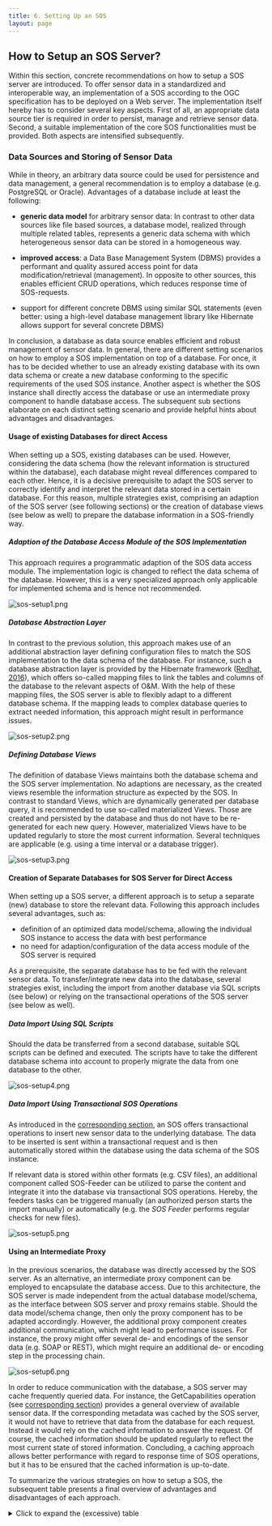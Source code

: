 ```yaml
---
title: 6. Setting Up an SOS
layout: page
---
```


## How to Setup an SOS Server?

Within this section, concrete recommendations on how to setup a SOS server
are introduced. To offer sensor data in a standardized and interoperable way,
an implementation of a SOS according to the OGC specification has to be
deployed on a Web server. The implementation itself hereby has to consider
several key aspects. First of all, an appropriate data source tier is required
in order to persist, manage and retrieve sensor data. Second, a suitable
implementation of the core SOS functionalities must be provided. Both aspects
are intensified subsequently.

### Data Sources and Storing of Sensor Data

While in theory, an arbitrary data source could be used for persistence and
data management, a general recommendation is to employ a database (e.g.
PostgreSQL or Oracle). Advantages of a database include at least the following:

* **generic data model** for arbitrary sensor data: In contrast to other data sources like file based sources, a database model, realized through multiple related tables, represents a generic data schema with which heterogeneous sensor data can be stored in a homogeneous way.

* **improved access**: a Data Base Management System (DBMS) provides a performant and quality assured access point for data modification/retrieval (management). In opposite to other sources, this enables efficient CRUD operations, which reduces response time of SOS-requests.

* support for different concrete DBMS using similar SQL statements (even better: using a high-level database management library like Hibernate allows support for several concrete DBMS)

In conclusion, a database as data source enables efficient and robust
management of sensor data. In general, there are different setting scenarios
on how to employ a SOS implementation on top of a database. For once, it has
to be decided whether to use an already existing database with its own data
schema or create a new database conforming to the specific requirements of the
used SOS instance. Another aspect is whether the SOS instance shall directly
access the database or use an intermediate proxy component to handle database
access. The subsequent sub sections elaborate on each distinct setting scenario
and provide helpful hints about advantages and disadvantages.

#### Usage of existing Databases for direct Access

When setting up a SOS, existing databases can be used. However, considering
the data schema (how the relevant information is structured within the database),
each database might reveal differences compared to each other. Hence, it is a
decisive prerequisite to adapt the SOS server to correctly identify and interpret
the relevant data stored in a certain database. For this reason, multiple
strategies exist, comprising an adaption of the SOS server (see following sections)
or the creation of database views (see below as well) to prepare the database
information in a SOS-friendly way.

##### Adaption of the Database Access Module of the SOS Implementation

This approach requires a programmatic adaption of the SOS data access module.
The implementation logic is changed to reflect the data schema of the database.
However, this is a very specialized approach only applicable for implemented
schema and is hence not recommended.

![sos-setup1.png](images/sos-setup1.png "Using a specific data access module")

##### Database Abstraction Layer

In contrast to the previous solution, this approach makes use of an additional
abstraction layer defining configuration files to match the SOS implementation
to the data schema of the database. For instance, such a database abstraction
layer is provided by the Hibernate framework ([Redhat, 2016](99_bibliography.md)), which offers
so-called mapping files to link the tables and columns of the database to the
relevant aspects of O&M. With the help of these mapping files, the SOS server
is able to flexibly adapt to a different database schema. If the mapping leads
to complex database queries to extract needed information, this approach might
result in performance issues.

![sos-setup2.png](images/sos-setup2.png "Usage of a database abstraction layer (e.g. Hibernate)")

##### Defining Database Views

The definition of database Views maintains both the database schema and the
SOS server implementation. No adaptions are necessary, as the created views
resemble the information structure as expected by the SOS. In contrast to
standard Views, which are dynamically generated per database query, it is
recommended to use so-called materialized Views. Those are created and persisted
by the database and thus do not have to be re-generated for each new query.
However, materialized Views have to be updated regularly to store the most
current information. Several techniques are applicable (e.g. using a time
interval or a database trigger).

![sos-setup3.png](images/sos-setup3.png "Using database Views")

#### Creation of Separate Databases for SOS Server for Direct Access

When setting up a SOS server, a different approach is to setup a separate
(new) database to store the relevant data. Following this approach includes
several advantages, such as:

* definition of an optimized data model/schema, allowing the individual SOS instance to access the data with best performance
* no need for adaption/configuration of the data access module of the SOS server is required

As a prerequisite, the separate database has to be fed with the relevant sensor
data. To transfer/integrate new data into the database, several strategies exist,
including the import from another database via SQL scripts (see below) or
relying on the transactional operations of the SOS server (see below as well).

##### Data Import Using SQL Scripts

Should the data be transferred from a second database, suitable SQL scripts
can be defined and executed. The scripts have to take the different database
schema into account to properly migrate the data from one database to the other.

![sos-setup4.png](images/sos-setup4.png "Data Import from existing database using SQL scripts")

##### Data Import Using Transactional SOS Operations

As introduced in the [corresponding section](05_web-services.md), an SOS offers transactional operations to insert
new sensor data to the underlying database. The data to be inserted is sent
within a transactional request and is then automatically stored within the
database using the data schema of the SOS instance.

If relevant data is stored within other formats (e.g. CSV files), an additional
component called SOS-Feeder can be utilized to parse the content and integrate
it into the database via transactional SOS operations. Hereby, the feeders tasks
can be triggered manually (an authorized person starts the import manually) or
automatically (e.g. the _SOS Feeder_ performs regular checks for new files).

![sos-setup5.png](images/sos-setup5.png "Data Import using a SOS-Feeder and transactional SOS operations (here importing data from CSV files)")

#### Using an Intermediate Proxy

In the previous scenarios, the database was directly accessed by the SOS server.
As an alternative, an intermediate proxy component can be employed to encapsulate
the database access. Due to this architecture, the SOS server is made independent
from the actual database model/schema, as the interface between SOS server and
proxy remains stable. Should the data model/schema change, then only the proxy
component has to be adapted accordingly. However, the additional proxy component
creates additional communication, which might lead to performance issues. For
instance, the proxy might offer several de- and encodings of the sensor data
(e.g. SOAP or REST), which might require an additional de- or encoding step in
the processing chain.

![sos-setup6.png](images/sos-setup6.png "Employing an additional proxy component as data access service")

In order to reduce communication with the database, a SOS server may cache
frequently queried data. For instance, the GetCapabilities operation (see
[corresponding section](05_web-services.md)) provides a general overview of
available sensor data. If the corresponding metadata was cached by the SOS server,
it would not have to retrieve that data from the database for each request.
Instead it would rely on the cached information to answer the request. Of course,
the cached information should be updated regularly to reflect the most current
state of stored information. Concluding, a caching approach allows better
performance with regard to response time of SOS operations, but it has to
be ensured that the cached information is up-to-date.

To summarize the various strategies on how to setup a SOS, the subsequent
table presents a final overview of advantages and disadvantages of each approach.

<details>
  <summary>Click to expand the (excessive) table</summary>

<table>
  <thead>
    <tr>
      <th rowspan="2"></th>
      <th colspan="3">using existing databases</th>
      <th colspan="2">creation of new separate SOS database</th>
      <th rowspan="2">intermediate proxy</th>
    </tr>
    <tr>
      <!-- spanned<td></td>-->
      <th>implementation of database access module</th>
      <th>database abstraction layer</th>
      <th>database View (materialized)</th>
      <th>data import from existing databases via SQL scripts</th>
      <th>data import using transactional SOS operations</th>
      <!-- spanned<td></td>-->
    </tr>
  </thead>
  <tbody>
    <tr>
      <th>possibility to use existing database</th>
      <td>yes</td>
      <td>yes</td>
      <td>yes</td>
      <td>no</td>
      <td>no</td>
      <td>yes</td>
    </tr>
    <tr>
      <th>adaption of existing database</th>
      <td>not needed</td>
      <td>not needed</td>
      <td>existing database structure remains, but additional Views have to defined</td>
      <td>not needed</td>
      <td>not needed</td>
      <td>not needed</td>
    </tr>
    <tr>
      <th>additional configuration / adaption when structure of database changes</th>
      <td>programmatic changes</td>
      <td>adaption of configuration (mapping files)</td>
      <td>adaption of created Views</td>
      <td>database changes are unlikely, since database is only used for SOS</td>
      <td>database changes are unlikely, since database is only used for SOS</td>
      <td>not needed</td>
    </tr>
    <tr>
      <th>programmatic changes of SOS server</th>
      <td>needed to match the data schema of the database</td>
      <td>only re-configuration needed, no re-implementation</td>
      <td>not needed</td>
      <td>not needed</td>
      <td>not needed</td>
      <td>proxy has to be adapted, SOS server remains untouched</td>
    </tr>
    <tr>
      <th>possibility to update the SOS server implementation</th>
      <td>complex, since specific database access module needs adaption to the new SOS server version</td>
      <td>maybe adaption of configuration / mapping files to match new SOS internal data model</td>
      <td>maybe adaption of Views to match new SOS internal data model</td>
      <td>maybe adaption of SQL scripts to match new SOS internal data model</td>
      <td>not needed, as SOS internal data structure is encapsulated by standardized SOS operations</td>
      <td>complex as module for proxy communication needs adaption to new SOS version</td>
    </tr>
    <tr>
      <th>performance</th>
      <td>depends on database model/schema; How fast can relevant data be extracted?</td>
      <td>depends on database model/schema; How fast can relevant data be extracted?</td>
      <td>high as (materialized) Views can be designed to support optimal query performance</td>
      <td>high, since optimized database model/schema is used</td>
      <td>high, since optimized database model/schema is used</td>
      <td>epends on performance of data access service; Additional performance loss caused by additional communication process</td>
    </tr>
  </tbody>
</table>
</details>

